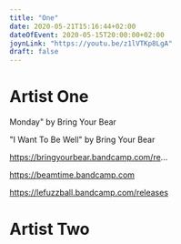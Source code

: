 ```yaml
---
title: "One"
date: 2020-05-21T15:16:44+02:00
dateOfEvent: 2020-05-15T20:00:00+02:00
joynLink: "https://youtu.be/z1lVTKp8LgA"
draft: false
---
```

# Artist One

Monday" by Bring Your Bear

"I Want To Be Well" by Bring Your Bear

https://bringyourbear.bandcamp.com/re...

https://beamtime.bandcamp.com

https://lefuzzball.bandcamp.com/releases


# Artist Two